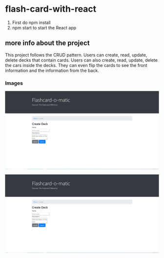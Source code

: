 # flash-card-with-react
1. First do npm install
2. npm start to start the React app
## more info about the project ##
This project follows the CRUD pattern. Users can create, read, update, delete decks that contain cards.
Users can also create, read, update, delete the cars inside the decks. They can even flip the cards to see the front information and the information from the back.
 ### Images ###
![](images/flashcardCreate.jpg)

![](images/flashcardCreate.jpg)

